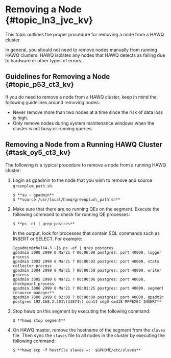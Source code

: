 # Removing a Node {#topic_ln3_jvc_kv}

This topic outlines the proper procedure for removing a node from a HAWQ cluster.

In general, you should not need to remove nodes manually from running HAWQ clusters. HAWQ isolates any nodes that HAWQ detects as failing due to hardware or other types of errors.

## Guidelines for Removing a Node {#topic_p53_ct3_kv}

If you do need to remove a node from a HAWQ cluster, keep in mind the following guidelines around removing nodes:

-   Never remove more than two nodes at a time since the risk of data loss is high.
-   Only remove nodes during system maintenance windows when the cluster is not busy or running queries.

## Removing a Node from a Running HAWQ Cluster {#task_oy5_ct3_kv}

The following is a typical procedure to remove a node from a running HAWQ cluster:

1.  Login as gpadmin to the node that you wish to remove and source `greenplum_path.sh`.

    ```
    $ **su - gpadmin**
    $ **source /usr/local/hawq/greenplum\_path.sh**
    ```

2.  Make sure that there are no running QEs on the segment. Execute the following command to check for running QE processes:

    ```
    $ **ps -ef | grep postres**
    ```

    In the output, look for processes that contain SQL commands such as INSERT or SELECT. For example:

    ```
    [gpadmin@rhel64-3 ~]$ ps -ef | grep postgres
    gpadmin 3000 2999 0 Mar21 ? 00:00:08 postgres: port 40000, logger process
    gpadmin 3003 2999 0 Mar21 ? 00:00:03 postgres: port 40000, stats collector process
    gpadmin 3004 2999 0 Mar21 ? 00:00:50 postgres: port 40000, writer process
    gpadmin 3005 2999 0 Mar21 ? 00:00:06 postgres: port 40000, checkpoint process
    gpadmin 3006 2999 0 Mar21 ? 00:01:25 postgres: port 40000, segment resource manager**
    gpadmin 7880 2999 0 02:08 ? 00:00:00 postgres: port 40000, gpadmin postgres 192.168.2.201\(33874\) con11 seg0 cmd18 MPPEXEC INSERT**
    ```

3.  Stop hawq on this segment by executing the following command:

    ```
    $ **hawq stop segment**
    ```

4.  On HAWQ master, remove the hostname of the segment from the `slaves` file. Then sync the `slaves` file to all nodes in the cluster by executing the following command:

    ```
    $ **hawq scp -f hostfile slaves =:  $GPHOME/etc/slaves**
    ```


